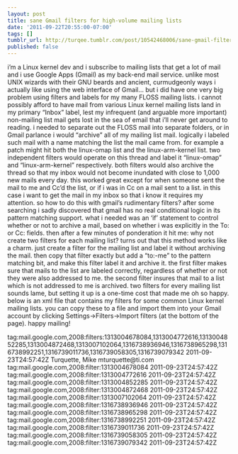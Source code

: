 ```yaml
---
layout: post
title: sane Gmail filters for high-volume mailing lists
date: '2011-09-22T20:55:00-07:00'
tags: []
tumblr_url: http://turqee.tumblr.com/post/10542468006/sane-gmail-filters-for-high-volume-mailing-lists
published: false
---
```

i’m a Linux kernel dev and i subscribe to mailing lists that get a lot of mail and i use Google Apps (Gmail) as my back-end mail service.
unlike most UNIX wizards with their GNU beards and ancient, curmudgeonly ways i actually like using the web interface of Gmail… but i did have one very big problem using filters and labels for my many FLOSS mailing lists.
i cannot possibly afford to have mail from various Linux kernel mailing lists land in my primary “Inbox” label, lest my infrequent (and arguable more important) non-mailing list mail gets lost in the sea of email that i’ll never get around to reading.  i needed to separate out the FLOSS mail into separate folders, or in Gmail parlance i would “archive” all of my mailing list mail.  logically i labeled such mail with a name matching the list the mail came from.
for example a patch might hit both the linux-omap list and the linux-arm-kernel list.  two independent filters would operate on this thread and label it “linux-omap” and “linux-arm-kernel” respectively.  both filters would also archive the thread so that my inbox would not become inundated with close to 1,000 new mails every day.
this worked great except for when someone sent the mail to me and Cc’d the list, or if i was in Cc on a mail sent to a list.  in this case i want to get the mail in my inbox so that i know it requires my attention.  so how to do this with gmail’s rudimentary filters?
after some searching i sadly discovered that gmail has no real conditional logic in its pattern matching support.  what i needed was an ‘if’ statement to control whether or not to archive a mail, based on whether i was explicitly in the To: or Cc: fields.  then after a few minutes of ponderation it hit me: why not create two filters for each mailing list?
turns out that this method works like a charm.  just create a filter for the mailing list and label it without archiving the mail.  then copy that filter exactly but add a “to:-me” to the pattern matching bit, and make this filter label it and archive it.  the first filter makes sure that mails to the list are labeled correctly, regardless of whether or not they were also addressed to me.  the second filter insures that mail to a list which is not addressed to me is archived.  two filters for every mailing list sounds lame, but setting it up is a one-time cost that made me oh so happy.
below is an xml file that contains my filters for some common Linux kernel mailing lists.  you can copy these to a file and import them into your Gmail account by clicking Settings->Filters->Import filters (at the bottom of the page).
happy mailing!

<?xml version="1.0" encoding="UTF-8"?>
<feed xmlns="http://www.w3.org/2005/Atom" xmlns:apps="http://schemas.google.com/apps/2006">
	<title>Mail Filters</title>
	<id>tag:mail.google.com,2008:filters:1313004678084,1313004772616,1313004852285,1313004872468,1313007102064,1316738936946,1316738965298,1316738992251,1316739011736,1316739058305,1316739079342</id>
	<updated>2011-09-23T24:57:42Z</updated>
	<author>
		<name>Turquette, Mike</name>
		<email>mturquette@ti.com</email>
	</author>
	<entry>
		<category term="filter"/>
		<title>Mail Filter</title>
		<id>tag:mail.google.com,2008:filter:1313004678084</id>
		<updated>2011-09-23T24:57:42Z</updated>
		<content/>
		<apps:property name="to" value="-me"/>
		<apps:property name="hasTheWord" value="list:&quot;&lt;linux-kernel.vger.kernel.org&gt;&quot;"/>
		<apps:property name="label" value="linux-kernel"/>
		<apps:property name="shouldArchive" value="true"/>
	</entry>
	<entry>
		<category term="filter"/>
		<title>Mail Filter</title>
		<id>tag:mail.google.com,2008:filter:1313004772616</id>
		<updated>2011-09-23T24:57:42Z</updated>
		<content/>
		<apps:property name="hasTheWord" value="list:&quot;&lt;linux-kernel.vger.kernel.org&gt;&quot;"/>
		<apps:property name="label" value="linux-kernel"/>
	</entry>
	<entry>
		<category term="filter"/>
		<title>Mail Filter</title>
		<id>tag:mail.google.com,2008:filter:1313004852285</id>
		<updated>2011-09-23T24:57:42Z</updated>
		<content/>
		<apps:property name="to" value="-me"/>
		<apps:property name="hasTheWord" value="list:&quot;linux-pm.lists.linux-foundation.org&quot;"/>
		<apps:property name="label" value="linux-pm"/>
		<apps:property name="shouldArchive" value="true"/>
	</entry>
	<entry>
		<category term="filter"/>
		<title>Mail Filter</title>
		<id>tag:mail.google.com,2008:filter:1313004872468</id>
		<updated>2011-09-23T24:57:42Z</updated>
		<content/>
		<apps:property name="hasTheWord" value="list:&quot;linux-pm.lists.linux-foundation.org&quot;"/>
		<apps:property name="label" value="linux-pm"/>
	</entry>
	<entry>
		<category term="filter"/>
		<title>Mail Filter</title>
		<id>tag:mail.google.com,2008:filter:1313007102064</id>
		<updated>2011-09-23T24:57:42Z</updated>
		<content/>
		<apps:property name="subject" value="[PATCH]"/>
		<apps:property name="hasTheWord" value="&quot;Signed-off-by: Mike Turquette &lt;mturquette@ti.com&gt;&quot;"/>
		<apps:property name="label" value="patch"/>
		<apps:property name="shouldAlwaysMarkAsImportant" value="true"/>
	</entry>
	<entry>
		<category term="filter"/>
		<title>Mail Filter</title>
		<id>tag:mail.google.com,2008:filter:1316738936946</id>
		<updated>2011-09-23T24:57:42Z</updated>
		<content/>
		<apps:property name="to" value="-me"/>
		<apps:property name="hasTheWord" value="list:&quot;linaro-dev.lists.linaro.org&quot;"/>
		<apps:property name="label" value="linaro-dev"/>
		<apps:property name="shouldArchive" value="true"/>
	</entry>
	<entry>
		<category term="filter"/>
		<title>Mail Filter</title>
		<id>tag:mail.google.com,2008:filter:1316738965298</id>
		<updated>2011-09-23T24:57:42Z</updated>
		<content/>
		<apps:property name="hasTheWord" value="list:&quot;linaro-dev.lists.linaro.org&quot;"/>
		<apps:property name="label" value="linaro-dev"/>
	</entry>
	<entry>
		<category term="filter"/>
		<title>Mail Filter</title>
		<id>tag:mail.google.com,2008:filter:1316738992251</id>
		<updated>2011-09-23T24:57:42Z</updated>
		<content/>
		<apps:property name="to" value="-me"/>
		<apps:property name="hasTheWord" value="(list:&quot;&lt;linux-omap.vger.kernel.org&gt;&quot; OR list:&quot;&lt;linux-omap-open-source@linux.omap.com&gt;&quot;)"/>
		<apps:property name="label" value="linux-omap"/>
		<apps:property name="shouldArchive" value="true"/>
	</entry>
	<entry>
		<category term="filter"/>
		<title>Mail Filter</title>
		<id>tag:mail.google.com,2008:filter:1316739011736</id>
		<updated>2011-09-23T24:57:42Z</updated>
		<content/>
		<apps:property name="hasTheWord" value="(list:&quot;&lt;linux-omap.vger.kernel.org&gt;&quot; OR list:&quot;&lt;linux-omap-open-source@linux.omap.com&gt;&quot;)"/>
		<apps:property name="label" value="linux-omap"/>
	</entry>
	<entry>
		<category term="filter"/>
		<title>Mail Filter</title>
		<id>tag:mail.google.com,2008:filter:1316739058305</id>
		<updated>2011-09-23T24:57:42Z</updated>
		<content/>
		<apps:property name="to" value="-me"/>
		<apps:property name="hasTheWord" value="list:&quot;&lt;linux-arm-kernel.lists.infradead.org&gt;&quot; OR list:&quot;&lt;linux-arm-kernel@lists.arm.linux.org.uk&gt;&quot;"/>
		<apps:property name="label" value="linux-arm-kernel"/>
		<apps:property name="shouldArchive" value="true"/>
	</entry>
	<entry>
		<category term="filter"/>
		<title>Mail Filter</title>
		<id>tag:mail.google.com,2008:filter:1316739079342</id>
		<updated>2011-09-23T24:57:42Z</updated>
		<content/>
		<apps:property name="hasTheWord" value="list:&quot;&lt;linux-arm-kernel.lists.infradead.org&gt;&quot; OR list:&quot;&lt;linux-arm-kernel@lists.arm.linux.org.uk&gt;&quot;"/>
		<apps:property name="label" value="linux-arm-kernel"/>
	</entry>
</feed>
